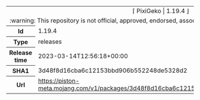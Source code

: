 <html><table>
<tr><td colspan="2" align="center"><img width="0" height="0"><br/>⌈ PixiGeko | 1.19.4 ⌋<br/><img width="0" height="0"></td></tr>
<tr><td colspan="2" align="center"><img width="0" height="0"><br/>
:warning: This repository is not official, approved, endorsed, associated or connected with Mojang :warning:
<br/><img width="0" height="0"></td></tr>
<tr><th>Id</th><td>1.19.4</td></tr>
<tr><th>Type</th><td>releases</td></tr>
<tr><th>Release time</th><td>2023-03-14T12:56:18+00:00</td></tr>
<tr><th>SHA1</th><td>3d48f8d16cba6c12153bbd906b552248de5328d2</td></tr>
<tr><th>Url</th><td><a href="https://piston-meta.mojang.com/v1/packages/3d48f8d16cba6c12153bbd906b552248de5328d2/1.19.4.json">https://piston-meta.mojang.com/v1/packages/3d48f8d16cba6c12153bbd906b552248de5328d2/1.19.4.json</a></td></tr>